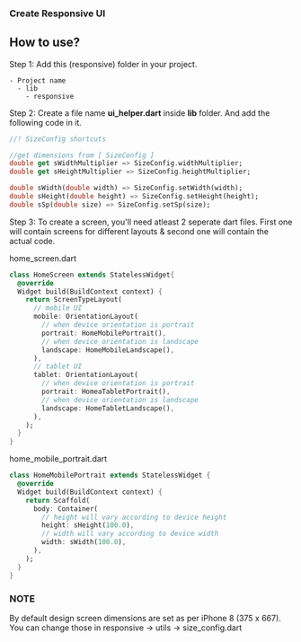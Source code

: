 ### Create Responsive UI

## How to use?

Step 1: Add this (responsive) folder in your project.

```
- Project name
  - lib
    - responsive
```

Step 2: Create a file name **ui_helper.dart** inside **lib** folder. And add the following code in it.

```dart
//! SizeConfig shortcuts

//get dimensions from [ SizeConfig ]
double get sWidthMultiplier => SizeConfig.widthMultiplier;
double get sHeightMultiplier => SizeConfig.heightMultiplier;

double sWidth(double width) => SizeConfig.setWidth(width);
double sHeight(double height) => SizeConfig.setHeight(height);
double sSp(double size) => SizeConfig.setSp(size);
```

Step 3: To create a screen, you'll need atleast 2 seperate dart files. First one will contain screens for different layouts & second one will contain the actual code.

home_screen.dart
```dart
class HomeScreen extends StatelessWidget{
  @override
  Widget build(BuildContext context) {
    return ScreenTypeLayout(
      // mobile UI
      mobile: OrientationLayout(
        // when device orientation is portrait
        portrait: HomeMobilePortrait(),
        // when device orientation is landscape
        landscape: HomeMobileLandscape(),
      ),
      // tablet UI
      tablet: OrientationLayout(
        // when device orientation is portrait
        portrait: HomeaTabletPortrait(),
        // when device orientation is landscape
        landscape: HomeTabletLandscape(),
      ),
    );
  }
}
```

home_mobile_portrait.dart
```dart
class HomeMobilePortrait extends StatelessWidget {
  @override
  Widget build(BuildContext context) {
    return Scaffold(
      body: Container(
        // height will vary according to device height
        height: sHeight(100.0),
        // width will vary according to device width
        width: sWidth(100.0),
      ),
    );
  }
}
```

### NOTE

By default design screen dimensions are set as per iPhone 8 (375 x 667).
You can change those in responsive -> utils -> size_config.dart

